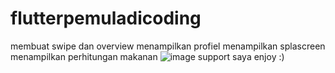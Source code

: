 # flutterpemuladicoding
membuat swipe dan overview
menampilkan profiel
menampilkan splascreen
menampilkan perhitungan makanan
![image](https://user-images.githubusercontent.com/80655981/165109572-fd508b38-8db3-4515-a82d-48a114b6ab4a.png)
support saya 
enjoy :)
